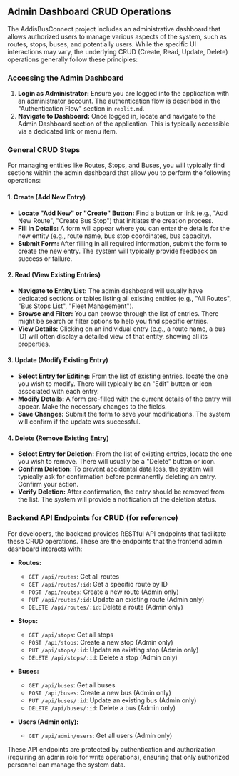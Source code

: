 ## Admin Dashboard CRUD Operations

The AddisBusConnect project includes an administrative dashboard that allows authorized users to manage various aspects of the system, such as routes, stops, buses, and potentially users. While the specific UI interactions may vary, the underlying CRUD (Create, Read, Update, Delete) operations generally follow these principles:

### Accessing the Admin Dashboard

1.  **Login as Administrator:** Ensure you are logged into the application with an administrator account. The authentication flow is described in the "Authentication Flow" section in `replit.md`.
2.  **Navigate to Dashboard:** Once logged in, locate and navigate to the Admin Dashboard section of the application. This is typically accessible via a dedicated link or menu item.

### General CRUD Steps

For managing entities like Routes, Stops, and Buses, you will typically find sections within the admin dashboard that allow you to perform the following operations:

#### 1. Create (Add New Entry)

*   **Locate "Add New" or "Create" Button:** Find a button or link (e.g., "Add New Route", "Create Bus Stop") that initiates the creation process.
*   **Fill in Details:** A form will appear where you can enter the details for the new entity (e.g., route name, bus stop coordinates, bus capacity).
*   **Submit Form:** After filling in all required information, submit the form to create the new entry. The system will typically provide feedback on success or failure.

#### 2. Read (View Existing Entries)

*   **Navigate to Entity List:** The admin dashboard will usually have dedicated sections or tables listing all existing entities (e.g., "All Routes", "Bus Stops List", "Fleet Management").
*   **Browse and Filter:** You can browse through the list of entries. There might be search or filter options to help you find specific entries.
*   **View Details:** Clicking on an individual entry (e.g., a route name, a bus ID) will often display a detailed view of that entity, showing all its properties.

#### 3. Update (Modify Existing Entry)

*   **Select Entry for Editing:** From the list of existing entries, locate the one you wish to modify. There will typically be an "Edit" button or icon associated with each entry.
*   **Modify Details:** A form pre-filled with the current details of the entry will appear. Make the necessary changes to the fields.
*   **Save Changes:** Submit the form to save your modifications. The system will confirm if the update was successful.

#### 4. Delete (Remove Existing Entry)

*   **Select Entry for Deletion:** From the list of existing entries, locate the one you wish to remove. There will usually be a "Delete" button or icon.
*   **Confirm Deletion:** To prevent accidental data loss, the system will typically ask for confirmation before permanently deleting an entry. Confirm your action.
*   **Verify Deletion:** After confirmation, the entry should be removed from the list. The system will provide a notification of the deletion status.

### Backend API Endpoints for CRUD (for reference)

For developers, the backend provides RESTful API endpoints that facilitate these CRUD operations. These are the endpoints that the frontend admin dashboard interacts with:

*   **Routes:**
    *   `GET /api/routes`: Get all routes
    *   `GET /api/routes/:id`: Get a specific route by ID
    *   `POST /api/routes`: Create a new route (Admin only)
    *   `PUT /api/routes/:id`: Update an existing route (Admin only)
    *   `DELETE /api/routes/:id`: Delete a route (Admin only)

*   **Stops:**
    *   `GET /api/stops`: Get all stops
    *   `POST /api/stops`: Create a new stop (Admin only)
    *   `PUT /api/stops/:id`: Update an existing stop (Admin only)
    *   `DELETE /api/stops/:id`: Delete a stop (Admin only)

*   **Buses:**
    *   `GET /api/buses`: Get all buses
    *   `POST /api/buses`: Create a new bus (Admin only)
    *   `PUT /api/buses/:id`: Update an existing bus (Admin only)
    *   `DELETE /api/buses/:id`: Delete a bus (Admin only)

*   **Users (Admin only):**
    *   `GET /api/admin/users`: Get all users (Admin only)

These API endpoints are protected by authentication and authorization (requiring an admin role for write operations), ensuring that only authorized personnel can manage the system data.


